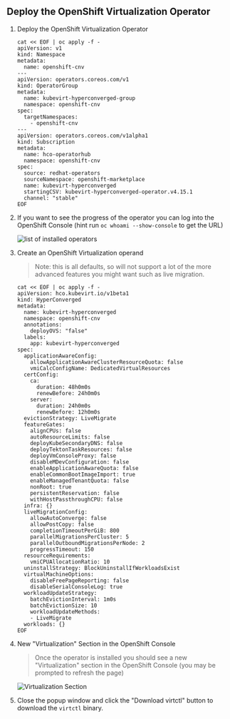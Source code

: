 
## Deploy the OpenShift Virtualization Operator

1. Deploy the OpenShift Virtualization Operator

    ```
    cat << EOF | oc apply -f -
    apiVersion: v1
    kind: Namespace
    metadata:
      name: openshift-cnv
    ---
    apiVersion: operators.coreos.com/v1
    kind: OperatorGroup
    metadata:
      name: kubevirt-hyperconverged-group
      namespace: openshift-cnv
    spec:
      targetNamespaces:
        - openshift-cnv
    ---
    apiVersion: operators.coreos.com/v1alpha1
    kind: Subscription
    metadata:
      name: hco-operatorhub
      namespace: openshift-cnv
    spec:
      source: redhat-operators
      sourceNamespace: openshift-marketplace
      name: kubevirt-hyperconverged
      startingCSV: kubevirt-hyperconverged-operator.v4.15.1
      channel: "stable"
    EOF
    ```

1. If you want to see the progress of the operator you can log into the OpenShift Console (hint run `oc whoami --show-console` to get the URL)

    ![list of installed operators](/experts/rosa/ocp-virt/installed-operators.png)

1. Create an OpenShift Virtualization operand

	> Note: this is all defaults, so will not support a lot of the more advanced features you might want such as live migration.

    ```
    cat << EOF | oc apply -f -
    apiVersion: hco.kubevirt.io/v1beta1
    kind: HyperConverged
    metadata:
      name: kubevirt-hyperconverged
      namespace: openshift-cnv
      annotations:
        deployOVS: "false"
      labels:
        app: kubevirt-hyperconverged
    spec:
      applicationAwareConfig:
        allowApplicationAwareClusterResourceQuota: false
        vmiCalcConfigName: DedicatedVirtualResources
      certConfig:
        ca:
          duration: 48h0m0s
          renewBefore: 24h0m0s
        server:
          duration: 24h0m0s
          renewBefore: 12h0m0s
      evictionStrategy: LiveMigrate
      featureGates:
        alignCPUs: false
        autoResourceLimits: false
        deployKubeSecondaryDNS: false
        deployTektonTaskResources: false
        deployVmConsoleProxy: false
        disableMDevConfiguration: false
        enableApplicationAwareQuota: false
        enableCommonBootImageImport: true
        enableManagedTenantQuota: false
        nonRoot: true
        persistentReservation: false
        withHostPassthroughCPU: false
      infra: {}
      liveMigrationConfig:
        allowAutoConverge: false
        allowPostCopy: false
        completionTimeoutPerGiB: 800
        parallelMigrationsPerCluster: 5
        parallelOutboundMigrationsPerNode: 2
        progressTimeout: 150
      resourceRequirements:
        vmiCPUAllocationRatio: 10
      uninstallStrategy: BlockUninstallIfWorkloadsExist
      virtualMachineOptions:
        disableFreePageReporting: false
        disableSerialConsoleLog: true
      workloadUpdateStrategy:
        batchEvictionInterval: 1m0s
        batchEvictionSize: 10
        workloadUpdateMethods:
        - LiveMigrate
      workloads: {}
    EOF
    ```

1. New "Virtualization" Section in the OpenShift Console

    > Once the operator is installed you should see a new "Virtualization" section in the OpenShift Console (you may be prompted to refresh the page)

    ![Virtualization Section](/experts/rosa/ocp-virt/virtualization-section.png)

1. Close the popup window and click the "Download virtctl" button to download the `virtctl` binary.
